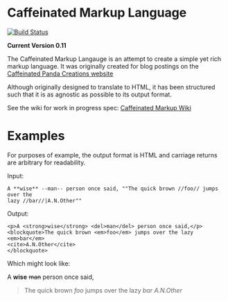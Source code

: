 Caffeinated Markup Language
=======================

[![Build Status](https://travis-ci.org/necrophonic/text-caffeinatedmarkup.png?branch=master)](https://travis-ci.org/necrophonic/text-caffeinatedmarkup)

**Current Version 0.11**

The Caffeinated Markup Langauge is an attempt to create a simple yet rich markup language. It was originally created for blog postings on the [Caffeinated Panda Creations website](http://www.caffeinatedpandacreations.co.uk)

Although originally designed to translate to HTML, it has been structured such that it is as agnostic as possible to its output format.

See the wiki for work in progress spec: [Caffeinated Markup Wiki](https://github.com/necrophonic/text-caffeinatedmarkup/wiki)

Examples
========

For purposes of example, the output format is HTML and carriage returns are arbitrary for readability.

Input:
```text
A **wise** --man-- person once said, ""The quick brown //foo// jumps over the
lazy //bar//|A.N.Other""
```

Output:
```text
<p>A <strong>wise</strong> <del>man</del> person once said,</p>
<blockquote>The quick brown <em>foo</em> jumps over the lazy <em>bar</em>
<cite>A.N.Other</cite>
</blockquote>
```

Which might look like:
<p>A <strong>wise</strong> <del>man</del> person once said,</p>
<blockquote>The quick brown <em>foo</em> jumps over the lazy <em>bar</em>
<cite>A.N.Other</cite>
</blockquote>
